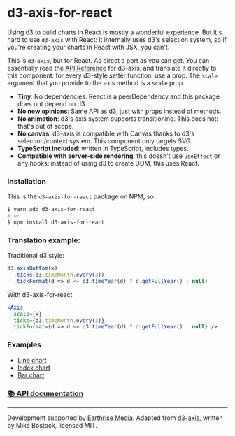 # d3-axis-for-react

Using d3 to build charts in React is mostly a wonderful experience. But
it's hard to use `d3-axis` with React: it internally uses d3's selection
system, so if you're creating your charts in React with JSX, you can't.

This is `d3-axis`, but for React. As direct a port as you can get. You can
essentially read the [API Reference](https://github.com/d3/d3-axis#api-reference)
for d3-axis, and translate it directly to this component: for every d3-style
setter function, use a prop. The `scale` argument that you provide to
the axis method is a `scale` prop.

- **Tiny**: No dependencies. React is a peerDependency and this package does not depend on d3.
- **No new opinions**: Same API as d3, just with props instead of methods.
- **No animation**: d3's axis system supports transitioning. This does not: that's
  out of scope.
- **No canvas**: d3-axis is compatible with Canvas thanks to d3's selection/context
  system. This component only targets SVG.
- **TypeScript included**: written in TypeScript, includes types.
- **Compatible with server-side rendering**: this doesn't use `useEffect` or any
  hooks: instead of using d3 to create DOM, this uses React.

### Installation

This is the `d3-axis-for-react` package on NPM, so:

```sh
$ yarn add d3-axis-for-react
# or
$ npm install d3-axis-for-react
```

### Translation example:

Traditional d3 style:

```js
d3.axisBottom(x)
  .ticks(d3.timeMonth.every(3))
  .tickFormat(d => d <= d3.timeYear(d) ? d.getFullYear() : null)
```

With d3-axis-for-react

```jsx
<Axis
  scale={x}
  ticks={d3.timeMonth.every(3)}
  tickFormat={d => d <= d3.timeYear(d) ? d.getFullYear() : null} />
```

### Examples

- [Line chart](https://codesandbox.io/s/d3-axis-for-react-line-chart-example-dnbwd)
- [Index chart](https://codesandbox.io/s/d3-axis-for-react-index-chart-example-v0pe0)
- [Bar chart](https://codesandbox.io/s/bar-chart-example-d1j5e)

### [📚 API documentation](./docs/README.md)

---

Development supported by [Earthrise Media](https://www.earthgenome.org/earthrise/).
Adapted from [d3-axis](https://github.com/d3/d3-axis), written by Mike Bostock,
licensed MIT.
